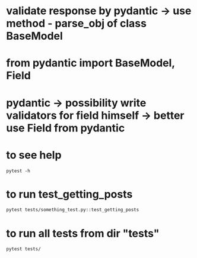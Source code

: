 # validate response by pydantic -> use method - parse_obj of class BaseModel
# from pydantic import BaseModel, Field
# pydantic -> possibility write validators for field himself -> better use Field from pydantic


# to see help
```shell
pytest -h
```

# to run test_getting_posts
```shell
pytest tests/something_test.py::test_getting_posts
```

# to run all tests from dir "tests"
```shell
pytest tests/
```